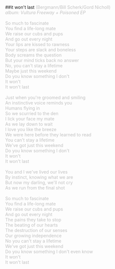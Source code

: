 ##it won't last
<span style="color: #c0c0c0" class="Apple-style-span">(Bergmann/Bill Scherk/Gord Nicholl)<br />
<i>album: Vultura Freeway + Poisoned EP</i><br />
<br />
So much to fascinate<br />
You find a life-long mate<br />
We raise our cubs and pups<br />
And go out every night<br />
Your lips are kissed to rawness<br />
Your steps are slack and boneless<br />
Body screams the question<br />
But your mind ticks back no answer<br />
No, you can't stay a lifetime<br />
Maybe just this weekend<br />
Do you know something I don't <br />
It won't <br />
It won't last<br />
<br />
Just when you're groomed and smiling<br />
An instinctive voice reminds you<br />
Humans flying in<br />
So we scurried to the den<br />
I lick your face my mate<br />
As we lay down to wait<br />
I love you like the breeze<br />
We were here before they learned to read<br />
You can't stay a lifetime<br />
We've got just this weekend<br />
Do you know something I don't <br />
It won't <br />
It won't last<br />
<br />
You and I we've lived our lives<br />
By instinct, knowing what we are<br />
But now my darling, we'll not cry<br />
As we run from the final shot<br />
<br />
So much to fascinate<br />
You find a life-long mate<br />
We raise our cubs and pups <br />
And go out every night<br />
The pains they take to stop<br />
The beating of our hearts<br />
The destruction of our senses<br />
Our growing independence<br />
No you can't stay a lifetime<br />
We've got just this weekend<br />
Do you know something I don't even know<br />
It won't <br />
It won't last<br />
</span>
